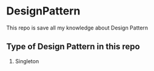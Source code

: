 # DesignPattern

This repo is save all my knowledge about Design Pattern

## Type of Design Pattern in this repo
1. Singleton
